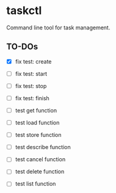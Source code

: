 # taskctl
Command line tool for task management.


## TO-DOs
- [x] fix test: create
- [ ] fix test: start
- [ ] fix test: stop
- [ ] fix test: finish

- [ ] test get function
- [ ] test load function
- [ ] test store function
- [ ] test describe function
- [ ] test cancel function
- [ ] test delete function
- [ ] test list function
